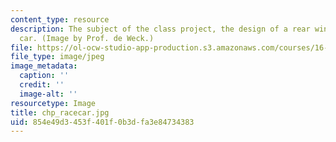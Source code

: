 ```yaml
---
content_type: resource
description: The subject of the class project, the design of a rear wing for a race
  car. (Image by Prof. de Weck.)
file: https://ol-ocw-studio-app-production.s3.amazonaws.com/courses/16-810-engineering-design-and-rapid-prototyping-january-iap-2005/854e49d3453f401f0b3dfa3e84734383_chp_racecar.jpg
file_type: image/jpeg
image_metadata:
  caption: ''
  credit: ''
  image-alt: ''
resourcetype: Image
title: chp_racecar.jpg
uid: 854e49d3-453f-401f-0b3d-fa3e84734383
---
```

